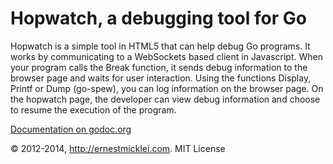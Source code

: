 # Hopwatch, a debugging tool for Go

Hopwatch is a simple tool in HTML5 that can help debug Go programs. 
It works by communicating to a WebSockets based client in Javascript.
When your program calls the Break function, it sends debug information to the browser page and waits for user interaction.
Using the functions Display, Printf or Dump (go-spew), you can log information on the browser page.
On the hopwatch page, the developer can view debug information and choose to resume the execution of the program.

[Documentation on godoc.org](http://godoc.org/github.com/hibooboo2/hopwatch)


&copy; 2012-2014, http://ernestmicklei.com. MIT License


